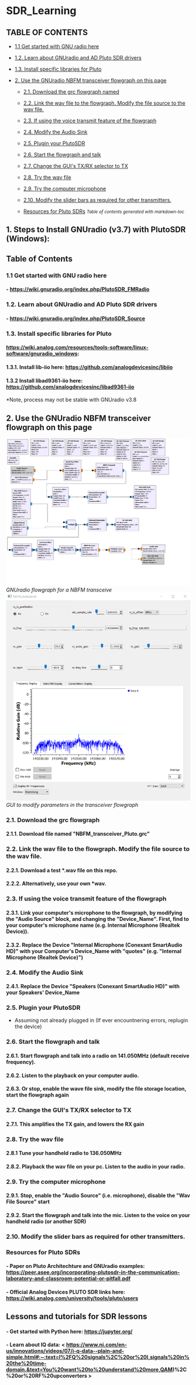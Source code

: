 # SDR_Learning
## TABLE OF CONTENTS
  * [1.1 Get started with GNU radio here](#11-get-started-with-gnu-radio-here)

  * [1.2. Learn about GNUradio and AD Pluto SDR drivers](#12-learn-about-gnuradio-and-ad-pluto-sdr-drivers)

  * [1.3. Install specific libraries for Pluto](#13-install-specific-libraries-for-pluto)

- [2. Use the GNUradio NBFM transceiver flowgraph on this page](#2-use-the-gnuradio-nbfm-transceiver-flowgraph-on-this-page)
  * [2.1. Download the grc flowgraph named](#21-download-the-grc-flowgraph)
  * [2.2. Link the wav file to the flowgraph. Modify the file source to the wav file.](#22-link-the-wav-file-to-the-flowgraph-modify-the-file-source-to-the-wav-file)
  * [2.3. If using the voice transmit feature of the flowgraph](#23-if-using-the-voice-transmit-feature-of-the-flowgraph)
  * [2.4. Modify the Audio Sink](#24-modify-the-audio-sink)
  * [2.5. Plugin your PlutoSDR](#25-plugin-your-plutosdr)
  * [2.6. Start the flowgraph and talk](#26-start-the-flowgraph-and-talk)
  * [2.7. Change the GUI's TX/RX selector to TX](#27-change-the-gui-s-tx-rx-selector-to-tx)
  * [2.8. Try the wav file](#28-try-the-wav-file)

  * [2.9. Try the computer microphone](#29-try-the-computer-microphone)
  * [2.10. Modify the slider bars as required for other transmitters.](#210-modify-the-slider-bars-as-required-for-other-transmitters)
  * [Resources for Pluto SDRs](#resources-for-pluto-sdrs)
<small><i>Table of contents generated with markdown-toc</i></small>

## 1. Steps to Install GNUradio (v3.7) with PlutoSDR (Windows):
## Table of Contents

### 1.1 Get started with GNU radio here 
#### - https://wiki.gnuradio.org/index.php/PlutoSDR_FMRadio

### 1.2. Learn about GNUradio and AD Pluto SDR drivers 
#### - https://wiki.gnuradio.org/index.php/PlutoSDR_Source 

### 1.3. Install specific libraries for Pluto 
#### https://wiki.analog.com/resources/tools-software/linux-software/gnuradio_windows:
#### 1.3.1. Install lib-iio here: https://github.com/analogdevicesinc/libiio 
#### 1.3.2 Install libad9361-iio here: https://github.com/analogdevicesinc/libad9361-iio
  
  *Note, process may not be stable with GNUradio v3.8
## 2. Use the GNUradio NBFM transceiver flowgraph on this page
![GNUradio flowgraph for a NBFM transceiver](https://github.com/SSkySurfer/SDR_Learning/blob/main/NBFM_transceiver_Pluto_grc.png)
<em align="center"> GNUradio flowgraph for a NBFM transceive </em>
![GUI to modify parameters in the transceiver flowgraph](https://github.com/SSkySurfer/SDR_Learning/blob/main/NBFM_gui.png)
<em align="center">GUI to modify parameters in the transceiver flowgraph</em>

### 2.1. Download the grc flowgraph 
#### 2.1.1. Download file named "NBFM_transceiver_Pluto.grc"
### 2.2. Link the wav file to the flowgraph. Modify the file source to the wav file.
#### 2.2.1. Download a test *.wav file on this repo.
#### 2.2.2. Alternatively, use your own *wav. 
### 2.3. If using the voice transmit feature of the flowgraph
#### 2.3.1. Link your computer's microphone to the flowgraph, by modifying the "Audio Source" block, and changing the "Device_Name". First, find to your computer's microphone name (e.g. Internal Microphone (Realtek Device)).
#### 2.3.2. Replace the Device "Internal Microphone (Conexant SmartAudio HD)" with your Computer's Device_Name with "quotes" (e.g. "Internal Microphone (Realtek Device)")
### 2.4. Modify the Audio Sink
#### 2.4.1. Replace the Device "Speakers (Conexant SmartAudio HD)" with your Speakers' Device_Name
### 2.5. Plugin your PlutoSDR
 * Assuming not already plugged in (If ever encountnering errors, replugin the device)
### 2.6. Start the flowgraph and talk
#### 2.6.1. Start flowgraph and talk into a radio on 141.050MHz (default receive frequency).
#### 2.6.2. Listen to the playback on your computer audio. 
#### 2.6.3. Or stop, enable the wave file sink, modify the file storage location, start the flowgraph again
### 2.7. Change the GUI's TX/RX selector to TX 
#### 2.7.1. This amplifies the TX gain, and lowers the RX gain
### 2.8. Try the wav file
#### 2.8.1 Tune your handheld radio to 136.050MHz
#### 2.8.2. Playback the wav file on your pc. Listen to the audio in your radio.
### 2.9. Try the computer microphone
#### 2.9.1. Stop, enable the "Audio Source" (i.e. microphone), disable the "Wav File Source" start
#### 2.9.2. Start the flowgraph and talk into the mic. Listen to the voice on your handheld radio (or another SDR)
### 2.10. Modify the slider bars as required for other transmitters.

### Resources for Pluto SDRs
#### - Paper on Pluto Architechture and GNUradio examples: https://peer.asee.org/incorporating-plutosdr-in-the-communication-laboratory-and-classroom-potential-or-pitfall.pdf 
#### - Official Analog Devices PLUTO SDR links here: https://wiki.analog.com/university/tools/pluto/users 

## Lessons and tutorials for SDR lessons
#### - Get started with Python here: https://jupyter.org/

#### - Learn about IQ data: < https://www.ni.com/en-us/innovations/videos/07/i-q-data--plain-and-simple.html#:~:text=I%2FQ%20signals%2C%20or%20I,signals%20in%20the%20time-domain.&text=You%20want%20to%20understand%20more,QAM)%2C%20or%20RF%20upconverters > 
